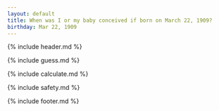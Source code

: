 ```yaml
---
layout: default
title: When was I or my baby conceived if born on March 22, 1909?
birthday: Mar 22, 1909
---
```


{% include header.md %}

{% include guess.md %}

{% include calculate.md %}

{% include safety.md %}

{% include footer.md %}



